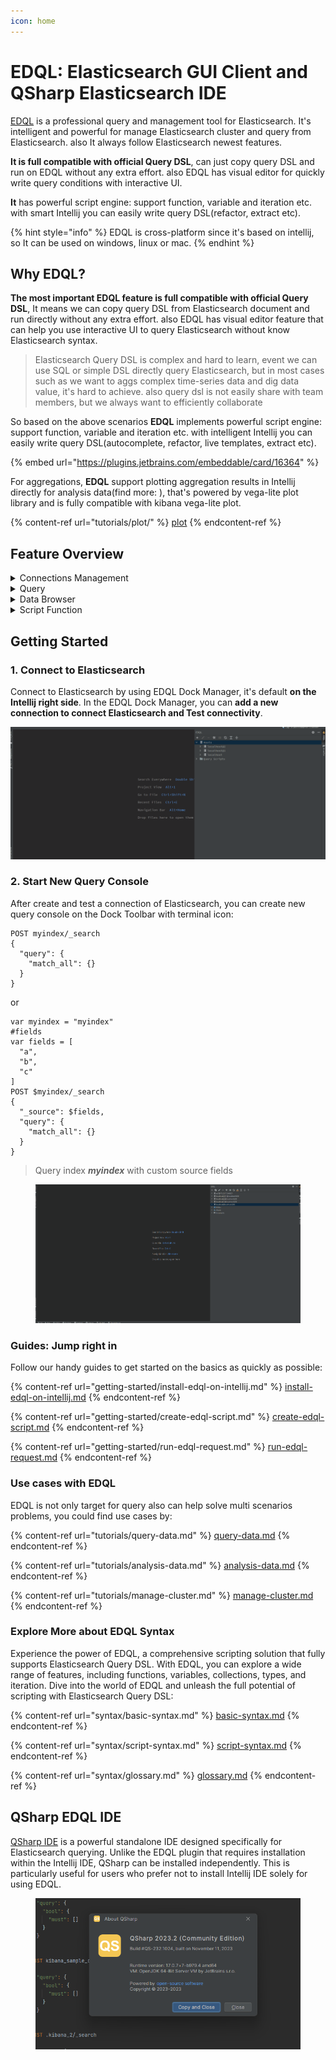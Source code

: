 ```yaml
---
icon: home
---
```


# EDQL: Elasticsearch GUI Client and QSharp Elasticsearch IDE

[EDQL](https://plugins.jetbrains.com/plugin/16364-elasticsearch-query--edql/) is a professional query and management tool for Elasticsearch. It's intelligent and powerful for manage Elasticsearch cluster and query from Elasticsearch. also It always follow Elasticsearch newest features.

**It is full compatible with official Query DSL**, can just copy query DSL and run on EDQL without any extra effort. also EDQL has visual editor for quickly write query conditions with interactive UI.

**It** has powerful script engine: support function, variable and iteration etc. with smart Intellij you can easily write query DSL(refactor, extract etc).

{% hint style="info" %}
EDQL is cross-platform since it's based on intellij, so It can be used on windows, linux or mac.
{% endhint %}

## **Why EDQL?**

**The most important EDQL feature is full compatible with official Query DSL**, It means we can copy query DSL from Elasticsearch document and run directly without any extra effort. also EDQL has visual editor feature that can help you use interactive UI to query Elasticsearch without know Elasticsearch syntax.

> Elasticsearch Query DSL is complex and hard to learn, event we can use SQL or simple DSL directly query Elasticsearch, but in most cases such as we want to aggs complex time-series data and dig data value, it's hard to achieve. also query dsl is not easily share with team members, but we always want to efficiently collaborate

So based on the above scenarios **EDQL** implements powerful script engine: support function, variable and iteration etc. with intelligent Intellij you can easily write query DSL(autocomplete, refactor, live templates, extract etc).

{% embed url="https://plugins.jetbrains.com/embeddable/card/16364" %}

For aggregations, **EDQL** support plotting aggregation results in Intellij directly for analysis data(find more: ), that's powered by vega-lite plot library and is fully compatible with kibana vega-lite plot.

{% content-ref url="tutorials/plot/" %}
[plot](tutorials/plot/)
{% endcontent-ref %}

## Feature Overview

<details>

<summary>Connections Management</summary>

Manage Elasticsearch connections: new, delete, modify and test connection. list indices, scripts, nodes, templates, tasks and nodes etc. also new index, modify index, new script, modify script etc.

</details>

<details>

<summary>Query</summary>

Query with official Query DSL without any extra effort. so you can quickly verify query syntax and check data

</details>

<details>

<summary>Data Browser</summary>

EDQL for query result it support 3 modes: table mode, JSON mode, plot mode, and these modes support search, highlight, fields selection etc. also we can new modify, delete and export(scroll) documents on Data Viewer table mode.

</details>

<details>

<summary>Script Function</summary>

Works like a script with function, variable or iteration etc, so can quickly create personal query template or library for handling common use cases to reduce duplicate code. also can convert function to IDE shortcut action so we can quickly run function in common scenes

</details>

## Getting Started

### 1. Connect to Elasticsearch

Connect to Elasticsearch by using EDQL Dock Manager, it's default **on the Intellij right side**. In the EDQL Dock Manager, you can **add a new connection to connect Elasticsearch and Test connectivity**.

![](.gitbook/assets/new-connection.gif)

### 2. Start New Query Console

After create and test a connection of Elasticsearch, you can create new query console on the Dock Toolbar with terminal icon:

```
POST myindex/_search
{
  "query": {
    "match_all": {}
  }
}
```

or

```
var myindex = "myindex"
#fields
var fields = [
  "a",
  "b",
  "c"
]
POST $myindex/_search
{
  "_source": $fields,
  "query": {
    "match_all": {}
  }
}
```

> Query index _**myindex**_ with custom source fields

<figure><img src=".gitbook/assets/new-query-demo.gif" alt=""><figcaption></figcaption></figure>

### Guides: Jump right in

Follow our handy guides to get started on the basics as quickly as possible:

{% content-ref url="getting-started/install-edql-on-intellij.md" %}
[install-edql-on-intellij.md](getting-started/install-edql-on-intellij.md)
{% endcontent-ref %}

{% content-ref url="getting-started/create-edql-script.md" %}
[create-edql-script.md](getting-started/create-edql-script.md)
{% endcontent-ref %}

{% content-ref url="getting-started/run-edql-request.md" %}
[run-edql-request.md](getting-started/run-edql-request.md)
{% endcontent-ref %}

### Use cases with EDQL

EDQL is not only target for query also can help solve multi scenarios problems, you could find use cases by:

{% content-ref url="tutorials/query-data.md" %}
[query-data.md](tutorials/query-data.md)
{% endcontent-ref %}

{% content-ref url="tutorials/analysis-data.md" %}
[analysis-data.md](tutorials/analysis-data.md)
{% endcontent-ref %}

{% content-ref url="tutorials/manage-cluster.md" %}
[manage-cluster.md](tutorials/manage-cluster.md)
{% endcontent-ref %}

### Explore More about EDQL Syntax

Experience the power of EDQL, a comprehensive scripting solution that fully supports Elasticsearch Query DSL. With EDQL, you can explore a wide range of features, including functions, variables, collections, types, and iteration. Dive into the world of EDQL and unleash the full potential of scripting with Elasticsearch Query DSL:

{% content-ref url="syntax/basic-syntax.md" %}
[basic-syntax.md](syntax/basic-syntax.md)
{% endcontent-ref %}

{% content-ref url="syntax/script-syntax.md" %}
[script-syntax.md](syntax/script-syntax.md)
{% endcontent-ref %}

{% content-ref url="syntax/glossary.md" %}
[glossary.md](syntax/glossary.md)
{% endcontent-ref %}

## QSharp EDQL IDE

[QSharp IDE](https://github.com/chengpohi/edql/releases) is a powerful standalone IDE designed specifically for Elasticsearch querying. Unlike the EDQL plugin that requires installation within the Intellij IDE, QSharp can be installed independently. This is particularly useful for users who prefer not to install Intellij IDE solely for using EDQL.

<figure><img src=".gitbook/assets/image-(11).png" alt=""><figcaption></figcaption></figure>
